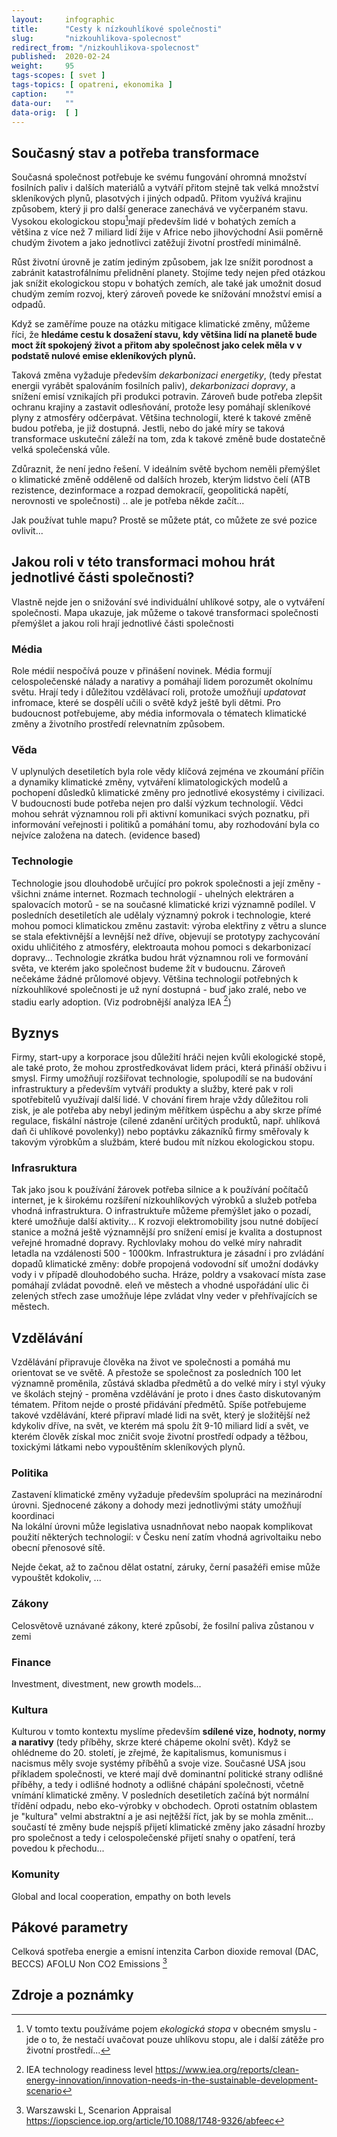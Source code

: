 ```yaml
---
layout:     infographic
title:      "Cesty k nízkouhlíkové společnosti"
slug:       "nizkouhlikova-spolecnost"
redirect_from: "/nizkouhlikova-spolecnost"
published:  2020-02-24
weight:     95
tags-scopes: [ svet ]
tags-topics: [ opatreni, ekonomika ]
caption:    ""
data-our:   ""
data-orig:	[ ]
---
```

## Současný stav a potřeba transformace

Současná společnost potřebuje ke svému fungování ohromná množství fosilních paliv i dalších materiálů a vytváří přitom stejně tak velká množství skleníkových plynů, plasotvých i jiných odpadů. Přitom využívá krajinu způsobem, který ji pro další generace zanechává ve vyčerpaném stavu. Vysokou ekologickou stopu[^1]mají především lidé v bohatých zemích a většina z více než 7 miliard lidí žije v Africe nebo jihovýchodní Asii poměrně chudým životem a jako jednotlivci zatěžují životní prostředí minimálně.  

Růst životní úrovně je zatím jediným způsobem, jak lze snížit porodnost a zabránit katastrofálnímu přelidnění planety. Stojíme tedy nejen před otázkou jak snížit ekologickou stopu v bohatých zemích, ale také jak umožnit dosud chudým zemím rozvoj, který zároveň povede ke snížování množství emisí a odpadů.    

Když se zaměříme pouze na otázku mitigace klimatické změny, můžeme říci, že **hledáme cestu k dosažení stavu, kdy většina lidí na planetě bude moct žít spokojený život a přitom aby společnost jako celek měla v v podstatě nulové emise ekleníkových plynů.**

Taková změna vyžaduje především *dekarbonizaci energetiky*, (tedy přestat energii vyrábět spalováním fosilních paliv), *dekarbonizaci dopravy*, a snížení emisí vznikajích při produkci potravin. Zároveň bude potřeba zlepšit ochranu krajiny a zastavit odlesňování, protože lesy pomáhají skleníkové plyny z atmosféry odčerpávat.  Většina technologií, které k takové změně budou potřeba, je již dostupná. Jestli, nebo do jaké míry se taková transformace uskuteční záleží na tom, zda k takové změně bude dostatečně velká společenská vůle.   

Zdůraznit, že není jedno řešení. 
V ideálním světě bychom neměli přemýšlet o klimatické změně odděleně od dalších hrozeb, kterým lidstvo čelí (ATB rezistence, dezinformace a rozpad demokracíí, geopolitická napětí, nerovnosti ve společnosti) .. ale je potřeba někde začít...

Jak používat tuhle mapu? Prostě se můžete ptát, co můžete ze své pozice ovlivit...

## Jakou roli v této transformaci mohou hrát jednotlivé části společnosti? 

Vlastně nejde jen o snižování své individuální uhlíkové sotpy, ale o vytváření společnosti. 
Mapa ukazuje, jak můžeme o takové transformaci společnosti přemýšlet a jakou roli hrají jednotlivé části společnosti

### Média
Role médií nespočívá pouze v přinášení novinek. Média formují celospolečenské nálady a narativy a pomáhají lidem porozumět okolnímu světu. Hrají tedy i důležitou vzdělávací roli, protože umožňují *updatovat* infromace, které se dospělí učili o světě když ještě byli dětmi. Pro budoucnost potřebujeme, aby média informovala o tématech klimatické změny a životního prostředí relevnatním způsobem.     

### Věda
V uplynulých desetiletích byla role vědy klíčová zejména ve zkoumání příčin a dynamiky klimatické změny, vytváření klimatologických modelů a pochopení důsledků klimatické změny pro jednotlivé ekosystémy i civilizaci. V budoucnosti bude potřeba nejen pro další výzkum technologií. Vědci mohou sehrát významnou roli při aktivní komunikaci svých poznatku, při informování veřejnosti i politiků a pomáhání tomu, aby rozhodování byla co nejvíce založena na datech. (evidence based)

### Technologie
Technologie jsou dlouhodobě určující pro pokrok společnosti a její změny - všichni známe internet. Rozmach technologií - uhelných elektráren a spalovacích motorů - se na současné klimatické krizi významně podílel. V posledních desetiletích ale udělaly významný pokrok i technologie, které mohou pomoci klimatickou změnu zastavit: výroba elektřiny z větru a slunce se stala efektivnější a levnější než dříve, objevují se prototypy zachycování oxidu uhličitého z atmosféry, elektroauta mohou pomoci s dekarbonizací dopravy... Technologie zkrátka budou hrát významnou roli ve formování světa, ve kterém jako společnost budeme žít v budoucnu. Zároveň nečekáme žádné průlomové objevy. Většina technologií potřebných k nízkouhlíkové společnosti je už nyní dostupná - buď jako zralé, nebo ve stadiu early adoption. (Viz podrobnější analýza IEA [^60]) 

## Byznys 
Firmy, start-upy a korporace jsou důležití hráči nejen kvůli ekologické stopě, ale také proto, že mohou zprostředkovávat lidem práci, která přináší obživu i smysl. Firmy umožňují rozšiřovat technologie, spolupodílí se na budování infrastruktury a především vytváří produkty a služby, které pak v roli spotřebitelů využívají další lidé. V chování firem hraje vždy důležitou roli zisk, je ale potřeba aby nebyl jediným měřítkem úspěchu a aby skrze přímé regulace, fiskální nástroje (cílené zdanění určitých produktů, např. uhlíková daň či uhlíkové povolenky)) nebo poptávku zákazníků firmy směřovaly k takovým výrobkům a službám, které budou mít nízkou ekologickou stopu.  

### Infrasruktura
Tak jako jsou k používání žárovek potřeba silnice a k používání počítačů internet, je k širokému rozšíření nízkouhlíkových výrobků a služeb potřeba vhodná infrastruktura.  O infrastruktuře můžeme přemýšlet jako o pozadí, které umožňuje další aktivity... K rozvoji elektromobility jsou nutné dobíjecí stanice a možná ještě významnější pro snížení emisí je kvalita a dostupnost veřejné hromadné dopravy. Rychlovlaky mohou do velké míry nahradit letadla na vzdálenosti 500 - 1000km. Infrastruktura je zásadní i pro zvládání dopadů klimatické změny: dobře propojená vodovodní síť umožní dodávky vody i v případě dlouhodobého sucha. Hráze, poldry a vsakovací místa zase pomáhají zvládat povodně. eleň ve městech a vhodné uspořádání ulic či zelených střech zase umožňuje lépe zvládat vlny veder v přehřívajících se městech. 

## Vzdělávání 
Vzdělávání připravuje člověka na život ve společnosti a pomáhá mu orientovat se ve světě. A přestože se společnost za posledních 100 let významně proměnila, zůstává skladba předmětů a do velké míry i styl výuky ve školách stejný - proměna vzdělávání je proto i dnes často diskutovaným tématem. Přitom nejde o prosté přidávání předmětů. Spíše potřebujeme takové vzdělávání, které připraví mladé lidi na svět, který je složitější než kdykoliv dříve, na svět, ve kterém má spolu žít 9-10 miliard lidí a svět, ve kterém člověk získal moc zničit svoje životní prostředí odpady a těžbou, toxickými látkami nebo vypouštěním skleníkových plynů.  

### Politika
Zastavení klimatické změny vyžaduje především spolupráci na mezinárodní úrovni. Sjednocené zákony a dohody mezi jednotlivými státy umožňují koordinaci  
Na lokální úrovni může legislativa usnadnňovat nebo naopak komplikovat použití některých technologií: v Česku není zatím vhodná agrivoltaiku nebo obecní přenosové sítě. 

Nejde čekat, až to začnou dělat ostatní, záruky, černí pasažéři emise může vypouštět kdokoliv, ...  

### Zákony

Celosvětově uznávané zákony, které způsobí, že fosilní paliva zůstanou v zemi


### Finance
Investment, divestment, new growth models...

### Kultura
Kulturou v tomto kontextu myslíme především **sdílené vize, hodnoty, normy a narativy** (tedy příběhy, skrze které chápeme okolní svět). Když se ohlédneme do 20. století, je zřejmé, že kapitalismus, komunismus i nacismus měly svoje systémy příběhů a svoje vize. Současné USA jsou příkladem společnosti, ve které mají dvě dominantní politické strany odlišné příběhy, a tedy i odlišné hodnoty a odlišné chápání společnosti, včetně vnímání klimatické změny. V posledních desetiletích začíná být normální třídění odpadu, nebo eko-výrobky v obchodech. Oproti ostatním oblastem je "kultura" velmi abstraktní a je asi nejtěžší říct, jak by se mohla změnit... součastí té změny bude nejspíš přijetí klimatické změny jako zásadní hrozby pro společnost a tedy i celospolečenské přijetí snahy o opatření, terá povedou k přechodu...   


### Komunity
Global and local cooperation, empathy on both levels

## Pákové parametry

Celková spotřeba energie a emisní intenzita 
Carbon dioxide removal (DAC, BECCS) AFOLU
Non CO2 Emissions [^50]

## Zdroje a poznámky
[^1]: V tomto textu používáme pojem *ekologická stopa* v obecném smyslu - jde o to, že nestačí uvačovat pouze uhlíkovu stopu, ale i další zátěže pro životní prostředí...

[^50]: Warszawski L, Scenarion Appraisal https://iopscience.iop.org/article/10.1088/1748-9326/abfeec
[^60]: IEA technology readiness level https://www.iea.org/reports/clean-energy-innovation/innovation-needs-in-the-sustainable-development-scenario